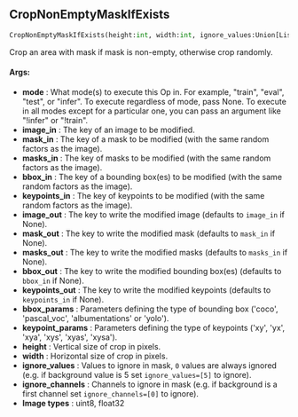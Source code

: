 ## CropNonEmptyMaskIfExists
```python
CropNonEmptyMaskIfExists(height:int, width:int, ignore_values:Union[List[int], NoneType]=None, ignore_channels:Union[List[int], NoneType]=None, mode:Union[str, NoneType]=None, image_in:Union[str, NoneType]=None, mask_in:Union[str, NoneType]=None, masks_in:Union[str, NoneType]=None, bbox_in:Union[str, NoneType]=None, keypoints_in:Union[str, NoneType]=None, image_out:Union[str, NoneType]=None, mask_out:Union[str, NoneType]=None, masks_out:Union[str, NoneType]=None, bbox_out:Union[str, NoneType]=None, keypoints_out:Union[str, NoneType]=None, bbox_params:Union[albumentations.core.composition.BboxParams, str, NoneType]=None, keypoint_params:Union[albumentations.core.composition.KeypointParams, str, NoneType]=None)
```
Crop an area with mask if mask is non-empty, otherwise crop randomly.


#### Args:

* **mode** :  What mode(s) to execute this Op in. For example, "train", "eval", "test", or "infer". To execute        regardless of mode, pass None. To execute in all modes except for a particular one, you can pass an argument        like "!infer" or "!train".
* **image_in** :  The key of an image to be modified.
* **mask_in** :  The key of a mask to be modified (with the same random factors as the image).
* **masks_in** :  The key of masks to be modified (with the same random factors as the image).
* **bbox_in** :  The key of a bounding box(es) to be modified (with the same random factors as the image).
* **keypoints_in** :  The key of keypoints to be modified (with the same random factors as the image).
* **image_out** :  The key to write the modified image (defaults to `image_in` if None).
* **mask_out** :  The key to write the modified mask (defaults to `mask_in` if None).
* **masks_out** :  The key to write the modified masks (defaults to `masks_in` if None).
* **bbox_out** :  The key to write the modified bounding box(es) (defaults to `bbox_in` if None).
* **keypoints_out** :  The key to write the modified keypoints (defaults to `keypoints_in` if None).
* **bbox_params** :  Parameters defining the type of bounding box ('coco', 'pascal_voc', 'albumentations' or 'yolo').
* **keypoint_params** :  Parameters defining the type of keypoints ('xy', 'yx', 'xya', 'xys', 'xyas', 'xysa').
* **height** :  Vertical size of crop in pixels.
* **width** :  Horizontal size of crop in pixels.
* **ignore_values** :  Values to ignore in mask, `0` values are always ignored (e.g. if background value is 5 set         `ignore_values=[5]` to ignore).
* **ignore_channels** :  Channels to ignore in mask (e.g. if background is a first channel set `ignore_channels=[0]` to        ignore).
* **Image types** :     uint8, float32